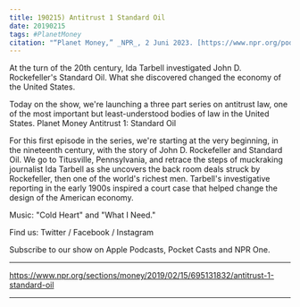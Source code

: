 ```yaml
---
title: 190215) Antitrust 1 Standard Oil
date: 20190215
tags: #PlanetMoney
citation: "“Planet Money,” _NPR_, 2 Juni 2023. [https://www.npr.org/podcasts/510289/planet-money](https://www.npr.org/podcasts/510289/planet-money) (diakses 4 Juni 2023)."
---
```


At the turn of the 20th century, Ida Tarbell investigated John D. Rockefeller's Standard Oil. What she discovered changed the economy of the United States.

Today on the show, we're launching a three part series on antitrust law, one of the most important but least-understood bodies of law in the United States.
Planet Money
Antitrust 1: Standard Oil

For this first episode in the series, we're starting at the very beginning, in the nineteenth century, with the story of John D. Rockefeller and Standard Oil. We go to Titusville, Pennsylvania, and retrace the steps of muckraking journalist Ida Tarbell as she uncovers the back room deals struck by Rockefeller, then one of the world's richest men. Tarbell's investigative reporting in the early 1900s inspired a court case that helped change the design of the American economy.

Music: "Cold Heart" and "What I Need."

Find us: Twitter / Facebook / Instagram

Subscribe to our show on Apple Podcasts, Pocket Casts and NPR One.

----

https://www.npr.org/sections/money/2019/02/15/695131832/antitrust-1-standard-oil





----
